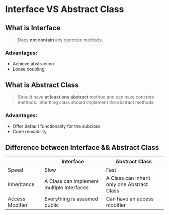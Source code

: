 # Interface VS Abstract Class

## What is Interface

> Does **not contain** any concrete methods.
> 

### Advantages:

- Achieve abstraction
- Loose coupling

## What is Abstract Class

> Should have **at least one abstract** method and can have concrete methods. Inheriting class should implement the abstract methods.
> 

### Advantages:

- Offer default functionality for the subclass
- Code reusability

## Difference between Interface && Abstract Class

|  | Interface | Abstract Class |
| --- | --- | --- |
| Speed | Slow | Fast |
| Inheritance | A Class can implement multiple Interfaces | A Class can inherit only one Abstract Class |
| Access Modifier | Everything is assumed public | Can have an access modifier |
